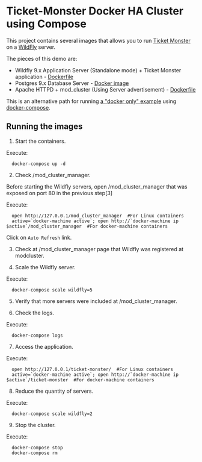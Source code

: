 # Ticket-Monster Docker HA Cluster using Compose



This project contains several images that allows you to run [Ticket Monster](http://www.jboss.org/ticket-monster/) on a [WildFly](http://www.wildfly.org) server.

The pieces of this demo are:

- Wildfly 9.x Application Server (Standalone mode) + Ticket Monster application - [Dockerfile](../Dockerfiles/ticketmonster/Dockerfile)
- Postgres 9.x Database Server - [Docker image](https://hub.docker.com/_/postgres/)
- Apache HTTPD + mod_cluster (Using Server advertisement) - [Dockerfile](../Dockerfiles/mod_cluster/Dockerfile)

This is an alternative path for running [a "docker only" example](../Dockerfiles/ticketmonster) using [docker-compose](http://docs.docker.com/compose).

## Running the images


1. Start the containers.

  Execute:

      docker-compose up -d


2. Check /mod_cluster_manager.

  Before starting the Wildfly servers, open /mod_cluster_manager that was exposed on port 80 in the previous step[3]

  Execute:

      open http://127.0.0.1/mod_cluster_manager  #For Linux containers
      active=`docker-machine active`; open http://`docker-machine ip $active`/mod_cluster_manager  #For docker-machine containers

  Click on `Auto Refresh` link.

3. Check at /mod_cluster_manager page that Wildfly was registered at modcluster.

4. Scale the Wildfly server.

  Execute:

      docker-compose scale wildfly=5

5. Verify that more servers were included at /mod_cluster_manager.

6. Check the logs.

  Execute:

      docker-compose logs

7. Access the application.

  Execute:

      open http://127.0.0.1/ticket-monster/  #For Linux containers
      active=`docker-machine active`; open http://`docker-machine ip $active`/ticket-monster  #For docker-machine containers

8. Reduce the quantity of servers.

  Execute:

      docker-compose scale wildfly=2


9. Stop the cluster.

  Execute:

      docker-compose stop
      docker-compose rm

